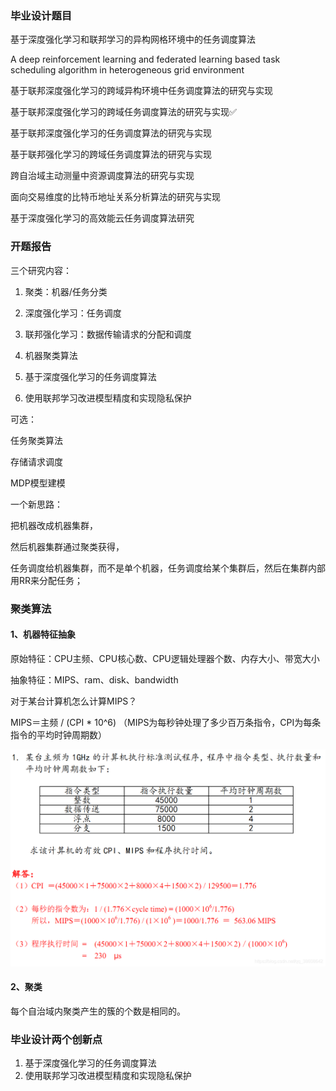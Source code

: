 ### 毕业设计题目

基于深度强化学习和联邦学习的异构网格环境中的任务调度算法

A deep reinforcement learning and federated learning based task scheduling algorithm in heterogeneous grid environment



基于联邦深度强化学习的跨域异构环境中任务调度算法的研究与实现

基于联邦深度强化学习的跨域任务调度算法的研究与实现:white_check_mark:

基于联邦深度强化学习的任务调度算法的研究与实现

基于联邦强化学习的跨域任务调度算法的研究与实现

跨自治域主动测量中资源调度算法的研究与实现

面向交易维度的比特币地址关系分析算法的研究与实现

基于深度强化学习的高效能云任务调度算法研究



### 开题报告

三个研究内容：

1. 聚类：机器/任务分类
2. 深度强化学习：任务调度
3. 联邦强化学习：数据传输请求的分配和调度



1. 机器聚类算法
2. 基于深度强化学习的任务调度算法
3. 使用联邦学习改进模型精度和实现隐私保护



可选：

任务聚类算法

存储请求调度

MDP模型建模



一个新思路：

把机器改成机器集群，

然后机器集群通过聚类获得，

任务调度给机器集群，而不是单个机器，任务调度给某个集群后，然后在集群内部用RR来分配任务；



### 聚类算法

#### 1、机器特征抽象

原始特征：CPU主频、CPU核心数、CPU逻辑处理器个数、内存大小、带宽大小

抽象特征：MIPS、ram、disk、bandwidth



对于某台计算机怎么计算MIPS？

MIPS＝主频 / (CPI * 10^6) 	（MIPS为每秒钟处理了多少百万条指令，CPI为每条指令的平均时钟周期数）

![img](pictures/watermark,type_ZmFuZ3poZW5naGVpdGk,shadow_10,text_aHR0cHM6Ly9ibG9nLmNzZG4ubmV0L3FxXzM4NjA4NjQy,size_16,color_FFFFFF,t_70.png)

#### 2、聚类

每个自治域内聚类产生的簇的个数是相同的。



 ### 毕业设计两个创新点

1. 基于深度强化学习的任务调度算法
2. 使用联邦学习改进模型精度和实现隐私保护

